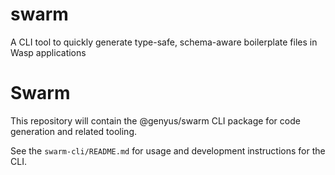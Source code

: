 # swarm
A CLI tool to quickly generate type-safe, schema-aware boilerplate files in Wasp applications

# Swarm

This repository will contain the @genyus/swarm CLI package for code generation and related tooling.

See the `swarm-cli/README.md` for usage and development instructions for the CLI.
